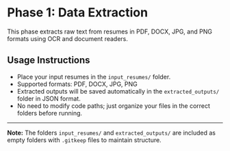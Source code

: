 # Phase 1: Data Extraction

This phase extracts raw text from resumes in PDF, DOCX, JPG, and PNG formats using OCR and document readers.

## Usage Instructions

- Place your input resumes in the `input_resumes/` folder.  
- Supported formats: PDF, DOCX, JPG, PNG  
- Extracted outputs will be saved automatically in the `extracted_outputs/` folder in JSON format.  
- No need to modify code paths; just organize your files in the correct folders before running.

---

**Note:** The folders `input_resumes/` and `extracted_outputs/` are included as empty folders with `.gitkeep` files to maintain structure.